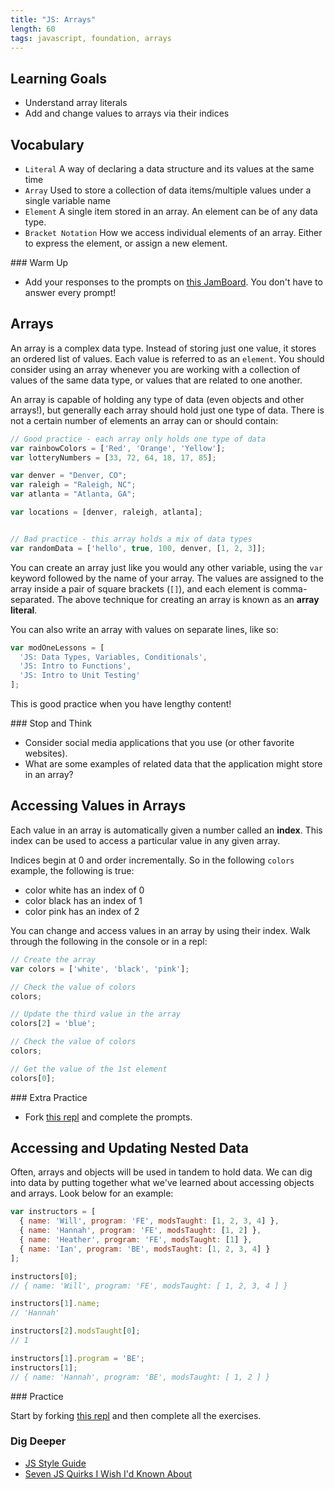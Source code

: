 ```yaml
---
title: "JS: Arrays"
length: 60
tags: javascript, foundation, arrays
---
```


## Learning Goals

* Understand array literals  
* Add and change values to arrays via their indices  

## Vocabulary

- `Literal`  A way of declaring a data structure and its values at the same time
- `Array` Used to store a collection of data items/multiple values under a single variable name
- `Element` A single item stored in an array. An element can be of any data type.
- `Bracket Notation` How we access individual elements of an array. Either to
  express the element, or assign a new element.

<section class="call-to-action">
### Warm Up

* Add your responses to the prompts on [this JamBoard](https://jamboard.google.com/d/1YTS-L4g4FT87J-SQbHgZQQl3DATxgiNx24GnFJHT0Cg/edit?usp=sharing). You don't have to answer every prompt!
</section>

## Arrays

An array is a complex data type. Instead of storing just one value, it stores an ordered list of values. Each value is referred to as an `element`. You should consider using an array whenever you are working with a collection of values of the same data type, or values that are related to one another.

An array is capable of holding any type of data (even objects and other arrays!), but generally each array should hold just one type of data. There is not a certain number of elements an array can or should contain:

```js
// Good practice - each array only holds one type of data
var rainbowColors = ['Red', 'Orange', 'Yellow'];
var lotteryNumbers = [33, 72, 64, 18, 17, 85];

var denver = "Denver, CO";
var raleigh = "Raleigh, NC";
var atlanta = "Atlanta, GA";

var locations = [denver, raleigh, atlanta];


// Bad practice - this array holds a mix of data types
var randomData = ['hello', true, 100, denver, [1, 2, 3]];
```
You can create an array just like you would any other variable, using the `var` keyword followed by the name of your array. The values are assigned to the array inside a pair of square brackets (`[]`), and each element is comma-separated. The above technique for creating an array is known as an **array literal**.

You can also write an array with values on separate lines, like so:

```javascript
var modOneLessons = [
  'JS: Data Types, Variables, Conditionals',
  'JS: Intro to Functions',
  'JS: Intro to Unit Testing'
];
```
This is good practice when you have lengthy content!

<section class="call-to-action">
### Stop and Think

- Consider social media applications that you use (or other favorite websites).
- What are some examples of related data that the application might store in an array?
</section>

## Accessing Values in Arrays

Each value in an array is automatically given a number called an **index**. This index can be used to access a particular value in any given array.

Indices begin at 0 and order incrementally. So in the following `colors` example, the following is true:

- color white has an index of 0
- color black has an index of 1
- color pink has an index of 2

You can change and access values in an array by using their index. Walk through the following in the console or in a repl:

```javascript
// Create the array
var colors = ['white', 'black', 'pink'];

// Check the value of colors
colors;

// Update the third value in the array
colors[2] = 'blue';

// Check the value of colors
colors;

// Get the value of the 1st element
colors[0];
```

<section class="call-to-action">
### Extra Practice

* Fork [this repl](https://replit.com/@kaylaewood/03-arrays#index.js) and complete the prompts.
</section>

## Accessing and Updating Nested Data

Often, arrays and objects will be used in tandem to hold data. We can dig into data by putting together what we've learned about accessing objects and arrays. Look below for an example:

```javascript
var instructors = [
  { name: 'Will', program: 'FE', modsTaught: [1, 2, 3, 4] },
  { name: 'Hannah', program: 'FE', modsTaught: [1, 2] },
  { name: 'Heather', program: 'FE', modsTaught: [1] },
  { name: 'Ian', program: 'BE', modsTaught: [1, 2, 3, 4] }
];

instructors[0];
// { name: 'Will', program: 'FE', modsTaught: [ 1, 2, 3, 4 ] }

instructors[1].name;
// 'Hannah'

instructors[2].modsTaught[0];
// 1

instructors[1].program = 'BE';
instructors[1];
// { name: 'Hannah', program: 'BE', modsTaught: [ 1, 2 ] }
```

<section class="call-to-action">
### Practice

Start by forking [this repl](https://replit.com/@kaylaewood/NestedDataPractice#index.js) and then complete all the exercises.
</section>

### Dig Deeper

* [JS Style Guide](https://github.com/turingschool-examples/javascript)
* [Seven JS Quirks I Wish I'd Known About](http://developer.telerik.com/featured/seven-javascript-quirks-i-wish-id-known-about/#expdec)  
